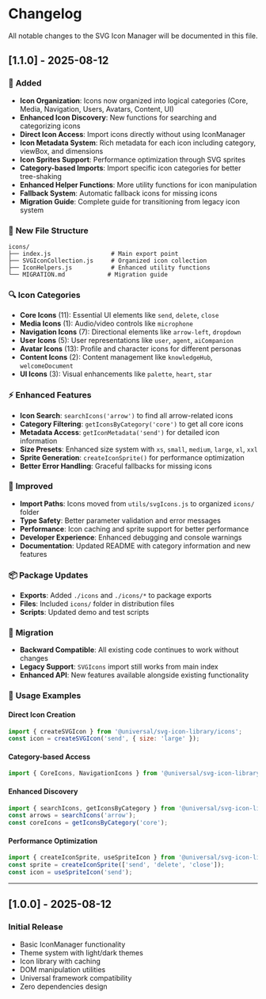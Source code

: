 # Changelog

All notable changes to the SVG Icon Manager will be documented in this file.

## [1.1.0] - 2025-08-12

### 🎉 **Added**
- **Icon Organization**: Icons now organized into logical categories (Core, Media, Navigation, Users, Avatars, Content, UI)
- **Enhanced Icon Discovery**: New functions for searching and categorizing icons
- **Direct Icon Access**: Import icons directly without using IconManager
- **Icon Metadata System**: Rich metadata for each icon including category, viewBox, and dimensions
- **Icon Sprites Support**: Performance optimization through SVG sprites
- **Category-based Imports**: Import specific icon categories for better tree-shaking
- **Enhanced Helper Functions**: More utility functions for icon manipulation
- **Fallback System**: Automatic fallback icons for missing icons
- **Migration Guide**: Complete guide for transitioning from legacy icon system

### 📂 **New File Structure**
```
icons/
├── index.js                 # Main export point
├── SVGIconCollection.js     # Organized icon collection  
├── IconHelpers.js           # Enhanced utility functions
└── MIGRATION.md            # Migration guide
```

### 🔍 **Icon Categories**
- **Core Icons** (11): Essential UI elements like `send`, `delete`, `close`
- **Media Icons** (1): Audio/video controls like `microphone`  
- **Navigation Icons** (7): Directional elements like `arrow-left`, `dropdown`
- **User Icons** (5): User representations like `user`, `agent`, `aiCompanion`
- **Avatar Icons** (13): Profile and character icons for different personas
- **Content Icons** (2): Content management like `knowledgeHub`, `welcomeDocument`
- **UI Icons** (3): Visual enhancements like `palette`, `heart`, `star`

### ⚡ **Enhanced Features**
- **Icon Search**: `searchIcons('arrow')` to find all arrow-related icons
- **Category Filtering**: `getIconsByCategory('core')` to get all core icons
- **Metadata Access**: `getIconMetadata('send')` for detailed icon information
- **Size Presets**: Enhanced size system with `xs`, `small`, `medium`, `large`, `xl`, `xxl`
- **Sprite Generation**: `createIconSprite()` for performance optimization
- **Better Error Handling**: Graceful fallbacks for missing icons

### 🔧 **Improved**
- **Import Paths**: Icons moved from `utils/svgIcons.js` to organized `icons/` folder
- **Type Safety**: Better parameter validation and error messages
- **Performance**: Icon caching and sprite support for better performance
- **Developer Experience**: Enhanced debugging and console warnings
- **Documentation**: Updated README with category information and new features

### 📦 **Package Updates**
- **Exports**: Added `./icons` and `./icons/*` to package exports
- **Files**: Included `icons/` folder in distribution files
- **Scripts**: Updated demo and test scripts

### 🔄 **Migration**
- **Backward Compatible**: All existing code continues to work without changes
- **Legacy Support**: `SVGIcons` import still works from main index
- **Enhanced API**: New features available alongside existing functionality

### 🚀 **Usage Examples**

#### Direct Icon Creation
```javascript
import { createSVGIcon } from '@universal/svg-icon-library/icons';
const icon = createSVGIcon('send', { size: 'large' });
```

#### Category-based Access
```javascript  
import { CoreIcons, NavigationIcons } from '@universal/svg-icon-library/icons';
```

#### Enhanced Discovery
```javascript
import { searchIcons, getIconsByCategory } from '@universal/svg-icon-library/icons';
const arrows = searchIcons('arrow');
const coreIcons = getIconsByCategory('core');
```

#### Performance Optimization
```javascript
import { createIconSprite, useSpriteIcon } from '@universal/svg-icon-library/icons';
const sprite = createIconSprite(['send', 'delete', 'close']);
const icon = useSpriteIcon('send');
```

---

## [1.0.0] - 2025-08-12

### Initial Release
- Basic IconManager functionality
- Theme system with light/dark themes  
- Icon library with caching
- DOM manipulation utilities
- Universal framework compatibility
- Zero dependencies design
